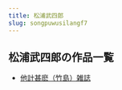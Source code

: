 ```yaml
---
title: 松浦武四郎
slug: songpuwusilangf7
---
```


## 松浦武四郎の作品一覧

- [他計甚麽（竹島）雑誌](tajishenmozhudaozazhi48)
